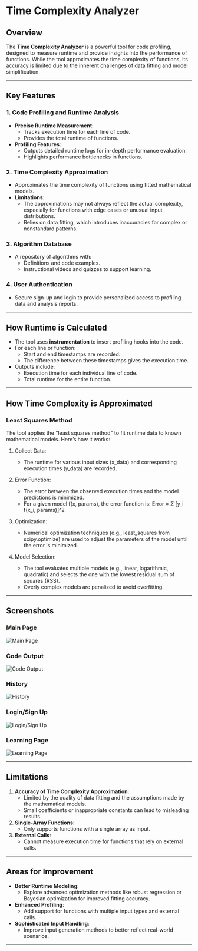 
# Time Complexity Analyzer

## Overview
The **Time Complexity Analyzer** is a powerful tool for code profiling, designed to measure runtime and provide insights into the performance of functions. While the tool approximates the time complexity of functions, its accuracy is limited due to the inherent challenges of data fitting and model simplification.

---

## Key Features
### 1. Code Profiling and Runtime Analysis
- **Precise Runtime Measurement**:
  - Tracks execution time for each line of code.
  - Provides the total runtime of functions.
- **Profiling Features**:
  - Outputs detailed runtime logs for in-depth performance evaluation.
  - Highlights performance bottlenecks in functions.

### 2. Time Complexity Approximation
- Approximates the time complexity of functions using fitted mathematical models.
- **Limitations**:
  - The approximations may not always reflect the actual complexity, especially for functions with edge cases or unusual input distributions.
  - Relies on data fitting, which introduces inaccuracies for complex or nonstandard patterns.

### 3. Algorithm Database
- A repository of algorithms with:
  - Definitions and code examples.
  - Instructional videos and quizzes to support learning.

### 4. User Authentication
- Secure sign-up and login to provide personalized access to profiling data and analysis reports.

---

## How Runtime is Calculated
- The tool uses **instrumentation** to insert profiling hooks into the code.
- For each line or function:
  - Start and end timestamps are recorded.
  - The difference between these timestamps gives the execution time.
- Outputs include:
  - Execution time for each individual line of code.
  - Total runtime for the entire function.

---

## How Time Complexity is Approximated
### Least Squares Method
The tool applies the "least squares method" to fit runtime data to known mathematical models. Here’s how it works:

1. Collect Data:
   - The runtime for various input sizes (x_data) and corresponding execution times (y_data) are recorded.

2. Error Function:
   - The error between the observed execution times and the model predictions is minimized.
   - For a given model f(x, params), the error function is:
       Error = Σ [y_i - f(x_i, params)]^2

3. Optimization:
   - Numerical optimization techniques (e.g., least_squares from scipy.optimize) are used to adjust the parameters of the model until the error is minimized.

4. Model Selection:
   - The tool evaluates multiple models (e.g., linear, logarithmic, quadratic) and selects the one with the lowest residual sum of squares (RSS).
   - Overly complex models are penalized to avoid overfitting.


---

## Screenshots

### Main Page
![Main Page](./images/main_page.png)

### Code Output
![Code Output](./images/code_out.png)

### History
![History](./images/history.png)

### Login/Sign Up
![Login/Sign Up](./images/login_signup.png)

### Learning Page
![Learning Page](./images/learning_page.png)

---

## Limitations
1. **Accuracy of Time Complexity Approximation**:
   - Limited by the quality of data fitting and the assumptions made by the mathematical models.
   - Small coefficients or inappropriate constants can lead to misleading results.
2. **Single-Array Functions**:
   - Only supports functions with a single array as input.
3. **External Calls**:
   - Cannot measure execution time for functions that rely on external calls.

---

## Areas for Improvement
- **Better Runtime Modeling**:
  - Explore advanced optimization methods like robust regression or Bayesian optimization for improved fitting accuracy.
- **Enhanced Profiling**:
  - Add support for functions with multiple input types and external calls.
- **Sophisticated Input Handling**:
  - Improve input generation methods to better reflect real-world scenarios.

---
